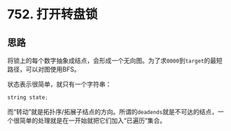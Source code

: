 # 752. 打开转盘锁

## 思路

将锁上的每个数字抽象成结点，会形成一个无向图。为了求`0000`到`target`的最短路径，可以对图使用BFS。

状态表示很简单，就只有一个字符串：

```c++
string state;
```

而“转动”就是拓扑序/拓展子结点的方向。所谓的`deadends`就是不可达的结点，一个很简单的处理就是在一开始就把它们加入“已遍历”集合。
